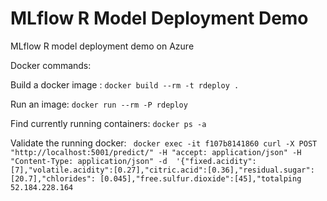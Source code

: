 # MLflow R Model Deployment Demo

MLflow R model deployment demo on Azure



Docker commands:

Build a docker image :
`docker build --rm -t rdeploy .`

Run an image:
``docker run --rm -P rdeploy``

Find currently running containers:
``docker ps -a``

Validate the running docker:
`` docker exec -it f107b8141860 curl -X POST "http://localhost:5001/predict/" -H "accept: application/json" -H "Content-Type: application/json" -d  '{"fixed.acidity":[7],"volatile.acidity":[0.27],"citric.acid":[0.36],"residual.sugar":[20.7],"chlorides": [0.045],"free.sulfur.dioxide":[45],"totalping 52.184.228.164``
